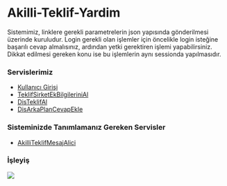 <h1>Akilli-Teklif-Yardim</h1>

Sistemimiz, linklere gerekli parametrelerin json yapısında gönderilmesi üzerinde kuruludur. Login gerekli olan işlemler için öncelikle login isteğine başarılı cevap almalısınız, ardından yetki gerektiren işlemi yapabilirsiniz. Dikkat edilmesi gereken konu ise bu işlemlerin aynı sessionda yapılmasıdır.


<h3>Servislerimiz</h3>
<ul>
  <li><a href='1-Kullanici-Girisi.md' >Kullanıcı Girişi</a></li>
  <li><a href='2-Teklif-Sirket-Ek-Bilgilerinin-Alinmasi.md' >TeklifSirketEkBilgileriniAl</a></li>
  <li><a href='3-Dis-Teklif-Al.md' >DisTeklifAl</a></li>
  <li><a href='5-Dis-ArkaPlan-Cevap-Ekle.md' >DisArkaPlanCevapEkle</a></li>
</ul>

<h3>Sisteminizde Tanımlamanız Gereken Servisler</h3>
<ul>
  <li><a href='4-DisSistem-AkilliTeklifMesajAlici.md'>AkilliTeklifMesajAlici</a></li>
</ul>

<h3>İşleyiş</h3>
<img src='http://adayazilim.com/img/AAWTeklif-TeklifAlmaServisiOzetDiagram.jpg'>

